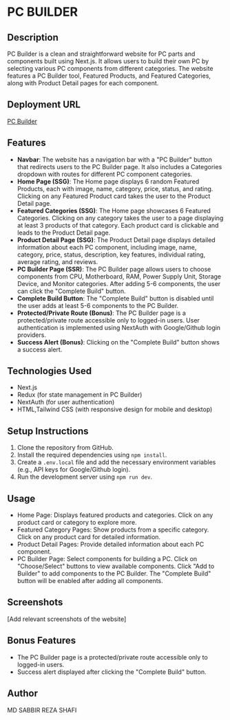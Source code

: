 # PC BUILDER

## Description
PC Builder is a clean and straightforward website for PC parts and components built using Next.js. It allows users to build their own PC by selecting various PC components from different categories. The website features a PC Builder tool, Featured Products, and Featured Categories, along with Product Detail pages for each component.

## Deployment URL
[PC Builder](https://pc-builder-six.vercel.app)

## Features
- **Navbar**: The website has a navigation bar with a "PC Builder" button that redirects users to the PC Builder page. It also includes a Categories dropdown with routes for different PC component categories.
- **Home Page (SSG)**: The Home page displays 6 random Featured Products, each with image, name, category, price, status, and rating. Clicking on any Featured Product card takes the user to the Product Detail page.
- **Featured Categories (SSG)**: The Home page showcases 6 Featured Categories. Clicking on any category takes the user to a page displaying at least 3 products of that category. Each product card is clickable and leads to the Product Detail page.
- **Product Detail Page (SSG)**: The Product Detail page displays detailed information about each PC component, including image, name, category, price, status, description, key features, individual rating, average rating, and reviews.
- **PC Builder Page (SSR)**: The PC Builder page allows users to choose components from CPU, Motherboard, RAM, Power Supply Unit, Storage Device, and Monitor categories. After adding 5-6 components, the user can click the "Complete Build" button.
- **Complete Build Button**: The "Complete Build" button is disabled until the user adds at least 5-6 components to the PC Builder.
- **Protected/Private Route (Bonus)**: The PC Builder page is a protected/private route accessible only to logged-in users. User authentication is implemented using NextAuth with Google/Github login providers.
- **Success Alert (Bonus)**: Clicking on the "Complete Build" button shows a success alert.

## Technologies Used
- Next.js
- Redux (for state management in PC Builder)
- NextAuth (for user authentication)
- HTML,Tailwind CSS (with responsive design for mobile and desktop)

## Setup Instructions
1. Clone the repository from GitHub.
2. Install the required dependencies using `npm install`.
3. Create a `.env.local` file and add the necessary environment variables (e.g., API keys for Google/Github login).
4. Run the development server using `npm run dev`.

## Usage
- Home Page: Displays featured products and categories. Click on any product card or category to explore more.
- Featured Category Pages: Show products from a specific category. Click on any product card for detailed information.
- Product Detail Pages: Provide detailed information about each PC component.
- PC Builder Page: Select components for building a PC. Click on "Choose/Select" buttons to view available components. Click "Add to Builder" to add components to the PC Builder. The "Complete Build" button will be enabled after adding all components.

## Screenshots
[Add relevant screenshots of the website]

## Bonus Features
- The PC Builder page is a protected/private route accessible only to logged-in users.
- Success alert displayed after clicking the "Complete Build" button.

## Author
MD SABBIR REZA SHAFI

